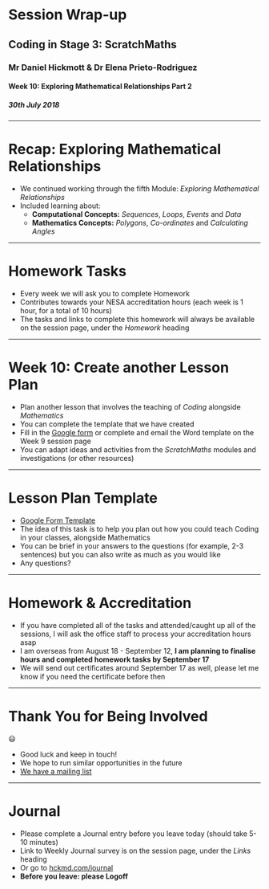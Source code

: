 # Session Wrap-up

## Coding in Stage 3: ScratchMaths

### Mr Daniel Hickmott & Dr Elena Prieto-Rodriguez

#### Week 10: Exploring Mathematical Relationships Part 2

##### 30th July 2018

---

# Recap: Exploring Mathematical Relationships

- We continued working through the fifth Module: *Exploring Mathematical Relationships*
- Included learning about:
	- **Computational Concepts:** *Sequences*, *Loops*, *Events* and *Data*
	- **Mathematics Concepts:** *Polygons*, *Co-ordinates* and *Calculating Angles*

---

# Homework Tasks

- Every week we will ask you to complete Homework
- Contributes towards your NESA accreditation hours (each week is 1 hour, for a total of 10 hours)
- The tasks and links to complete this homework will always be available on the session page, under the *Homework* heading 	

---

# Week 10: Create another Lesson Plan

- Plan another lesson that involves the teaching of *Coding* alongside *Mathematics*
- You can complete the template that we have created
- Fill in the [Google form](https://docs.google.com/forms/d/e/1FAIpQLSfF8FOvcyFbrPOKi_zm2fsv-VCJ5WC4tlxQB5xZu7eSv0wK1A/viewform) or complete and email the Word template on the Week 9 session page
- You can adapt ideas and activities from the *ScratchMaths* modules and investigations (or other resources)

---

# Lesson Plan Template

- [Google Form Template](https://docs.google.com/forms/d/e/1FAIpQLSfF8FOvcyFbrPOKi_zm2fsv-VCJ5WC4tlxQB5xZu7eSv0wK1A/viewform)
- The idea of this task is to help you plan out how you could teach Coding in your classes, alongside Mathematics
- You can be brief in your answers to the questions (for example, 2-3 sentences) but you can also write as much as you would like
- Any questions?

---

# Homework & Accreditation

- If you have completed all of the tasks and attended/caught up all of the sessions, I will ask the office staff to process your accreditation hours asap
- I am overseas from August 18 - September 12, **I am planning to finalise hours and completed homework tasks by September 17**
- We will send out certificates around September 17 as well, please let me know if you need the certificate before then

---

# Thank You for Being Involved

:smiley:

- Good luck and keep in touch!
- We hope to run similar opportunities in the future
- [We have a mailing list](https://goo.gl/forms/uhFt9j740ELhKKxK2)

---

# Journal

- Please complete a Journal entry before you leave today (should take 5-10 minutes)
- Link to Weekly Journal survey is on the session page, under the *Links* heading
- Or go to [hckmd.com/journal](hckmd.com/journal)
- **Before you leave: please Logoff**
